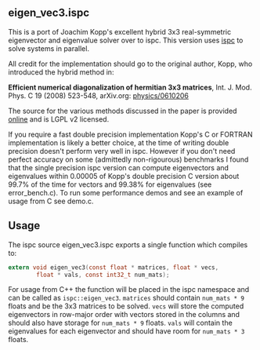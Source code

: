 eigen\_vec3.ispc
---
This is a port of Joachim Kopp's excellent hybrid 3x3 real-symmetric eigenvector and eigenvalue solver
over to ispc. This version uses [ispc](https://ispc.github.io/) to solve systems in parallel.

All credit for the implementation should go to the original author, Kopp, who introduced the hybrid method in:

**Efficient numerical diagonalization of hermitian 3x3 matrices**,
Int. J. Mod. Phys. C 19 (2008) 523-548,
arXiv.org: [physics/0610206](http://arxiv.org/abs/physics/0610206)

The source for the various methods discussed in the paper is provided [online](http://www.mpi-hd.mpg.de/personalhomes/globes/3x3/)
and is LGPL v2 licensed.

If you require a fast double precision implementation Kopp's C or FORTRAN implementation is likely a better
choice, at the time of writing double precision doesn't perform very well in ispc. However if you
don't need perfect accuracy on some (admittedly non-rigourous) benchmarks I found that the single
precision ispc version can compute eigenvectors and eigenvalues within 0.00005 of Kopp's double precision C version
about 99.7% of the time for vectors and 99.38% for eigenvalues (see error\_bench.c).
To run some performance demos and see an example of usage from C see demo.c.

Usage
---
The ispc source eigen\_vec3.ispc exports a single function which compiles to:
```c
extern void eigen_vec3(const float * matrices, float * vecs,
		float * vals, const int32_t num_mats);
```
For usage from C++ the function will be placed in the ispc namespace and can be called as `ispc::eigen_vec3`.
`matrices` should contain `num_mats * 9` floats and be the 3x3 matrices to be solved. `vecs` will store
the computed eigenvectors in row-major order with vectors stored in the columns and should also have
storage for `num_mats * 9` floats. `vals` will contain the eigenvalues for each eigenvector and should have
room for `num_mats * 3` floats.

